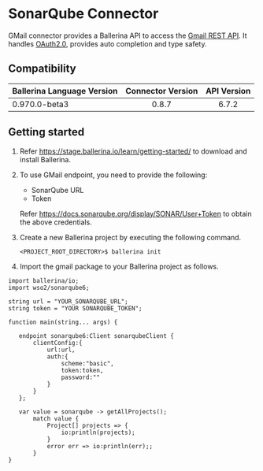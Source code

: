 # SonarQube Connector

GMail connector provides a Ballerina API to access the [Gmail REST API](https://developers.google.com/gmail/api/v1/reference/). It handles [OAuth2.0](http://tools.ietf.org/html/rfc6749), provides auto completion and type safety.

## Compatibility

| Ballerina Language Version                   | Connector Version           | API Version
| ---------------------------------------------|:--------------------------:| :--------------:
| 0.970.0-beta3                                | 0.8.7                      | 6.7.2

## Getting started

1.  Refer https://stage.ballerina.io/learn/getting-started/ to download and install Ballerina.
2.  To use GMail endpoint, you need to provide the following:

       - SonarQube URL
       - Token
    
       Refer https://docs.sonarqube.org/display/SONAR/User+Token to obtain the above credentials.

4. Create a new Ballerina project by executing the following command.

      ``<PROJECT_ROOT_DIRECTORY>$ ballerina init``

5. Import the gmail package to your Ballerina project as follows.

```ballerina
import ballerina/io;
import wso2/sonarqube6;

string url = "YOUR_SONARQUBE_URL";
string token = "YOUR SONARQUBE_TOKEN";

function main(string... args) {

   endpoint sonarqube6:Client sonarqubeClient {
       clientConfig:{
           url:url,
           auth:{
               scheme:"basic",
               token:token,
               password:""
           }
       }
   };

   var value = sonarqube -> getAllProjects();
       match value {
           Project[] projects => {
               io:println(projects);
           }
           error err => io:println(err);;
       }
}
```